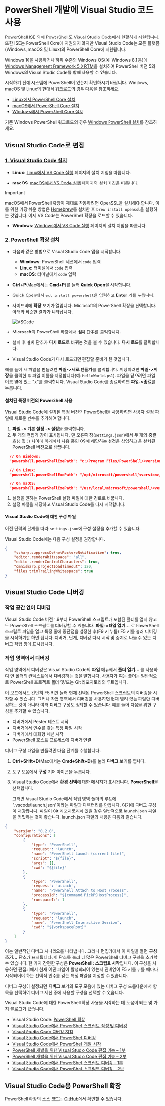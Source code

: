 # <a name="using-visual-studio-code-for-powershell-development"></a>PowerShell 개발에 Visual Studio 코드 사용

[PowerShell ISE][ise] 외에 PowerShell도 Visual Studio Code에서 원활하게 지원됩니다.
또한 ISE는 PowerShell Core에 지원되지 않지만 Visual Studio Code는 모든 플랫폼(Windows, macOS 및 Linux)의 PowerShell Core에 지원됩니다.

Windows 10을 사용하거나 하위 수준의 Windows OS(예: Windows 8.1 등)에 [Windows Management Framework 5.0 RTM](https://www.microsoft.com/en-us/download/details.aspx?id=50395)을 설치하여 PowerShell 버전 5와 Windows의 Visual Studio Code를 함께 사용할 수 있습니다.

시작하기 전에 시스템에 PowerShell이 있는지 확인하시기 바랍니다.
Windows, macOS 및 Linux의 현대식 워크로드의 경우 다음을 참조하세요.

- [Linux에서 PowerShell Core 설치][install-pscore-linux]
- [macOS에서 PowerShell Core 설치][install-pscore-macos]
- [Windows에서 PowerShell Core 설치][install-pscore-windows]

기존 Windows PowerShell 워크로드의 경우 [Windows PowerShell 설치][install-winps]를 참조하세요.

## <a name="editing-with-visual-studio-code"></a>Visual Studio Code로 편집

### <a name="1-installing-visual-studio-codehttpscodevisualstudiocomdocssetupsetup-overview"></a>[1. Visual Studio Code 설치](https://code.visualstudio.com/Docs/setup/setup-overview)

- **Linux**: [Linux에서 VS Code 실행](https://code.visualstudio.com/docs/setup/linux) 페이지의 설치 지침을 따릅니다.

- **macOS**: [macOS에서 VS Code 실행](https://code.visualstudio.com/docs/setup/mac) 페이지의 설치 지침을 따릅니다.

> [!IMPORTANT]
> macOS에서 PowerShell 확장이 제대로 작동하려면 OpenSSL을 설치해야 합니다.
> 이를 위한 가장 쉬운 방법은 [Homebrew](http://brew.sh/)를 설치한 후 `brew install openssl`을 실행하는 것입니다.
> 이제 VS Code는 PowerShell 확장을 로드할 수 있습니다.

- **Windows**: [Windows에서 VS Code 실행](https://code.visualstudio.com/docs/setup/windows) 페이지의 설치 지침을 따릅니다.

### <a name="2-installing-powershell-extension"></a>2. PowerShell 확장 설치

- 다음과 같은 방법으로 Visual Studio Code 앱을 시작합니다.
    - **Windows**: PowerShell 세션에서 `code` 입력
    - **Linux**: 터미널에서 `code` 입력
    - **macOS**: 터미널에서 `code` 입력

- **Ctrl+P**(Mac에서는 **Cmd+P**)를 눌러 **Quick Open**을 시작합니다.
- Quick Open에서 `ext install powershell`을 입력하고 **Enter** 키를 누릅니다.
- 사이드바에 **확장** 보기가 열립니다. Microsoft의 PowerShell 확장을 선택합니다.
  아래와 비슷한 결과가 나타납니다.

  ![VSCode](../../images/vscode.png)

- Microsoft의 PowerShell 확장에서 **설치** 단추를 클릭합니다.
- 설치 후 **설치** 단추가 **다시 로드**로 바뀌는 것을 볼 수 있습니다.
  **다시 로드**를 클릭합니다.
- Visual Studio Code가 다시 로드되면 편집할 준비가 된 것입니다.

예를 들어 새 파일을 만들려면 **파일->새로 만들기**를 클릭합니다.
저장하려면 **파일->저장**을 클릭한 후 파일 이름을 지정합니다(예: `HelloWorld.ps1`).
파일을 닫으려면 파일 이름 옆에 있는 "x"를 클릭합니다.
Visual Studio Code를 종료하려면 **파일->종료**를 누릅니다.

#### <a name="using-a-specific-installed-version-of-powershell"></a>설치된 특정 버전의 PowerShell 사용

Visual Studio Code에 설치된 특정 버전의 PowerShell을 사용하려면 사용자 설정 파일에 새로운 변수를 추가해야 합니다.

1. **파일 -> 기본 설정 -> 설정**을 클릭합니다.
1. 두 개의 편집기 창이 표시됩니다.
   맨 오른쪽 창(`settings.json`)에서 두 개의 중괄호(`{` 및 `}`) 사이에 아래에서 사용 중인 OS에 해당하는 설정을 삽입하고 *<version>* 을 설치된 PowerShell 버전으로 바꿉니다.

  ```json
    // On Windows:
    "powershell.powerShellExePath": "c:/Program Files/PowerShell/<version>/pwsh.exe"

    // On Linux:
    "powershell.powerShellExePath": "/opt/microsoft/powershell/<version>/pwsh"

    // On macOS:
    "powershell.powerShellExePath": "/usr/local/microsoft/powershell/<version>/pwsh"
  ```
1. 설정을 원하는 PowerShell 실행 파일에 대한 경로로 바꿉니다.
1. 설정 파일을 저장하고 Visual Studio Code를 다시 시작합니다.

#### <a name="configuration-settings-for-visual-studio-code"></a>Visual Studio Code에 대한 구성 파일

이전 단락의 단계를 따라 `settings.json`에 구성 설정을 추가할 수 있습니다.

Visual Studio Code에는 다음 구성 설정을 권장합니다.

```json
{
    "csharp.suppressDotnetRestoreNotification": true,
    "editor.renderWhitespace": "all",
    "editor.renderControlCharacters": true,
    "omnisharp.projectLoadTimeout": 120,
    "files.trimTrailingWhitespace": true
}
```

## <a name="debugging-with-visual-studio-code"></a>Visual Studio Code 디버깅

### <a name="no-workspace-debugging"></a>작업 공간 없이 디버깅

Visual Studio Code 버전 1.9부터 PowerShell 스크립트가 포함된 폴더를 열지 않고도 PowerShell 스크립트를 디버깅할 수 있습니다.
**파일->파일 열기...** 로 PowerShell 스크립트 파일을 열고 특정 줄에 중단점을 설정한 후(F9 키 누름) F5 키를 눌러 디버깅을 시작하기만 하면 됩니다.
디버거, 단계, 디버깅 다시 시작 및 중지로 나눌 수 있는 디버그 작업 창이 표시됩니다.

### <a name="workspace-debugging"></a>작업 영역에서 디버깅

작업 영역에서 디버깅은 Visual Studio Code의 **파일** 메뉴에서 **폴더 열기...** 를 사용하여 연 폴더의 컨텍스트에서 디버깅하는 것을 말합니다.
사용자가 여는 폴더는 일반적으로 PowerShell 프로젝트 폴더 및/또는 Git 리포지토리의 루트입니다.

이 모드에서도 간단히 F5 키만 눌러 현재 선택된 PowerShell 스크립트의 디버깅을 시작할 수 있습니다.
그러나 작업 영역에서 디버깅을 사용하면 현재 열려 있는 파일만 디버깅하는 것이 아니라 여러 디버그 구성도 정의할 수 있습니다.
예를 들어 다음을 위한 구성을 추가할 수 있습니다.

- 디버거에서 Pester 테스트 시작
- 디버거에서 인수를 갖는 특정 파일 시작
- 디버거에서 대화형 세션 시작
- PowerShell 호스트 프로세스에 디버거 연결

디버그 구성 파일을 만들려면 다음 단계를 수행합니다.

1. **Ctrl+Shift+D**(Mac에서는 **Cmd+Shift+D**)를 눌러 **디버그** 보기를 엽니다.
1. 도구 모음에서 **구성** 기어 아이콘을 누릅니다.
1. Visual Studio Code에서 **환경 선택**에 대한 메시지가 표시됩니다.
   **PowerShell**을 선택합니다.

   그러면 Visual Studio Code에서 작업 영역 폴더의 루트에 ".vscode\launch.json"이라는 파일과 디렉터리를 만듭니다.
   여기에 디버그 구성이 저장됩니다. 파일이 Git 리포지토리에 있을 경우 일반적으로 launch.json 파일을 커밋하는 것이 좋습니다.
   launch.json 파일의 내용은 다음과 같습니다.

```json
{
    "version": "0.2.0",
    "configurations": [
        {
            "type": "PowerShell",
            "request": "launch",
            "name": "PowerShell Launch (current file)",
            "script": "${file}",
            "args": [],
            "cwd": "${file}"
        },
        {
            "type": "PowerShell",
            "request": "attach",
            "name": "PowerShell Attach to Host Process",
            "processId": "${command.PickPSHostProcess}",
            "runspaceId": 1
        },
        {
            "type": "PowerShell",
            "request": "launch",
            "name": "PowerShell Interactive Session",
            "cwd": "${workspaceRoot}"
        }
    ]
}
```

이는 일반적인 디버그 시나리오를 나타냅니다.
그러나 편집기에서 이 파일을 열면 **구성 추가...** 단추가 표시됩니다.
이 단추를 눌러 더 많은 PowerShell 디버그 구성을 추가할 수 있습니다. 한 가지 간편한 구성은 **PowerShell: 스크립트 시작**입니다.
이 구성을 사용하면 편집기에서 현재 어떤 파일이 활성화되어 있는지 관계없이 F5 키를 누를 때마다 시작되어야 하는 선택적 인수를 갖는 특정 파일을 지정할 수 있습니다.

디버그 구성이 설정되면 **디버그** 보기의 도구 모음에 있는 디버그 구성 드롭다운에서 항목을 선택하여 디버그 세션 중에 사용할 구성을 선택할 수 있습니다.

Visual Studio Code에 대한 PowerShell 확장 사용을 시작하는 데 도움이 되는 몇 가지 블로그가 있습니다.

- Visual Studio Code: [PowerShell 확장][ps-extension]
- [Visual Studio Code에서 PowerShell 스크립트 작성 및 디버깅][debug]
- [Visual Studio Code 디버깅 지침][vscode-guide]
- [Visual Studio Code에서 PowerShell 디버깅][ps-vscode]
- [Visual Studio Code에서 PowerShell 개발 시작][getting-started]
- [PowerShell 개발을 위한 Visual Studio Code 편집 기능 – 1부][editing-part1]
- [PowerShell 개발을 위한 Visual Studio Code 편집 기능 – 2부][editing-part2]
- [Visual Studio Code에서 PowerShell 스크립트 디버깅 – 1부][debugging-part1]
- [Visual Studio Code에서 PowerShell 스크립트 디버깅 – 2부][debugging-part2]

[ise]: ../ise-guide.md
[install-pscore-linux]:  ../../setup/Installing-PowerShell-Core-on-Linux.md
[install-pscore-macos]:  ../../setup/Installing-PowerShell-Core-on-macOS.md
[install-pscore-windows]: ../../setup/Installing-PowerShell-Core-on-Windows.md
[install-winps]: ../../setup/Installing-Windows-PowerShell.md
[ps-extension]:https://blogs.msdn.microsoft.com/cdndevs/2015/12/11/visual-studio-code-powershell-extension/
[debug]:https://blogs.msdn.microsoft.com/powershell/2015/11/16/announcing-powershell-language-support-for-visual-studio-code-and-more/
[vscode-guide]:https://johnpapa.net/debugging-with-visual-studio-code/
[ps-vscode]:https://github.com/PowerShell/vscode-powershell/tree/master/examples
[getting-started]:https://blogs.technet.microsoft.com/heyscriptingguy/2016/12/05/get-started-with-powershell-development-in-visual-studio-code/
[editing-part1]:https://blogs.technet.microsoft.com/heyscriptingguy/2017/01/11/visual-studio-code-editing-features-for-powershell-development-part-1/
[editing-part2]:https://blogs.technet.microsoft.com/heyscriptingguy/2017/01/12/visual-studio-code-editing-features-for-powershell-development-part-2/
[debugging-part1]:https://blogs.technet.microsoft.com/heyscriptingguy/2017/02/06/debugging-powershell-script-in-visual-studio-code-part-1/
[debugging-part2]:https://blogs.technet.microsoft.com/heyscriptingguy/2017/02/13/debugging-powershell-script-in-visual-studio-code-part-2/

## <a name="powershell-extension-for-visual-studio-code"></a>Visual Studio Code용 PowerShell 확장

PowerShell 확장의 소스 코드는 [GitHub](https://github.com/PowerShell/vscode-powershell)에서 확인할 수 있습니다.
